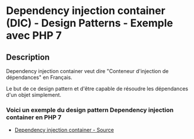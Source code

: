 # Dependency injection container (DIC) - Design Patterns - Exemple avec PHP 7




## Description

Dependency injection container veut dire "Conteneur d'injection de dépendances" en Français.

Le but de ce design pattern et d'être capable de résoudre les dépendances d'un objet simplement.






### Voici un exemple du design pattern Dependency injection container en PHP 7

* [Dependency injection container - Source](https://github.com/stephweb/design-patterns-php/blob/master/src/dependency-injection-container/index.php)

